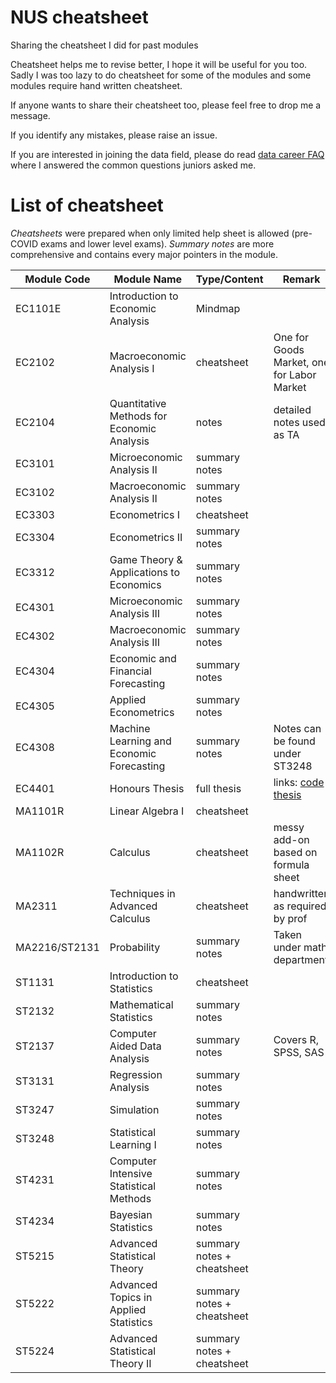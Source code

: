 # NUS cheatsheet
Sharing the cheatsheet I did for past modules

Cheatsheet helps me to revise better, I hope it will be useful for you too.
Sadly I was too lazy to do cheatsheet for some of the modules and some modules require hand written cheatsheet.

If anyone wants to share their cheatsheet too, please feel free to drop me a message.

If you identify any mistakes, please raise an issue.

If you are interested in joining the data field, please do read [data career
FAQ](./data_career_faq.md) where I answered the common questions juniors asked
me.

# List of cheatsheet

*Cheatsheets* were prepared when only limited help
sheet is allowed (pre-COVID exams and lower level
exams). *Summary notes* are more comprehensive and
contains every major pointers in the module.

| Module Code | Module Name | Type/Content | Remark |
| --- | --- | --- | --- |
| EC1101E  | Introduction to Economic Analysis | Mindmap |
| EC2102 | Macroeconomic Analysis I | cheatsheet | One for Goods Market, one for Labor Market
| EC2104 | Quantitative Methods for Economic Analysis | notes | detailed notes used as TA
| EC3101 | Microeconomic Analysis II | summary notes
| EC3102 | Macroeconomic Analysis II | summary notes
| EC3303 | Econometrics I | cheatsheet |
| EC3304 | Econometrics II | summary notes |
| EC3312 | Game Theory & Applications to Economics | summary notes |
| EC4301 | Microeconomic Analysis III | summary notes |
| EC4302 | Macroeconomic Analysis III | summary notes |
| EC4304 | Economic and Financial Forecasting | summary notes |
| EC4305 | Applied Econometrics | summary notes |
| EC4308 | Machine Learning and Economic Forecasting | summary notes | Notes can be found under ST3248
| EC4401 | Honours Thesis | full thesis | links: [code](https://github.com/lingjie00/asset_pricing) [thesis](https://github.com/lingjie00/thesis_paper) |
| MA1101R | Linear Algebra I | cheatsheet |
| MA1102R | Calculus | cheatsheet | messy add-on based on formula sheet
| MA2311 | Techniques in Advanced Calculus | cheatsheet | handwritten as required by prof
| MA2216/ST2131 | Probability | summary notes | Taken under math department
| ST1131 | Introduction to Statistics | cheatsheet |
| ST2132 | Mathematical Statistics | summary notes |
| ST2137 | Computer Aided Data Analysis | summary notes | Covers R, SPSS, SAS
| ST3131 | Regression Analysis | summary notes |
| ST3247 | Simulation | summary notes |
| ST3248 | Statistical Learning I | summary notes |
| ST4231 | Computer Intensive Statistical Methods | summary notes |
| ST4234 | Bayesian Statistics | summary notes |
| ST5215 | Advanced Statistical Theory | summary notes + cheatsheet |
| ST5222 | Advanced Topics in Applied Statistics | summary notes + cheatsheet |
| ST5224 | Advanced Statistical Theory II | summary notes + cheatsheet |